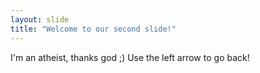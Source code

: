 ```yaml
---
layout: slide
title: "Welcome to our second slide!"
---
```

I'm an atheist, thanks god ;)
Use the left arrow to go back!
